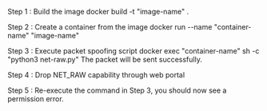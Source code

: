 Step 1 : Build the image
	docker build -t "image-name" .

Step 2 : Create a container from the image
	docker run --name "container-name" "image-name"

Step 3 : Execute packet spoofing script
	docker exec "container-name" sh -c "python3 net-raw.py"
	The packet will be sent successfully. 

Step 4 : Drop NET_RAW capability through web portal

Step 5 : Re-execute the command in Step 3, you should now see a permission error. 
